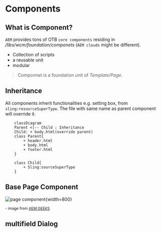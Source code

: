 # Components

## What is Component?
`AEM` provides tons of OTB `core components` residing in */libs/wcm/foundation/componets* (`AEM clouds` might be different). 

- Collection of scripts
- a reusable unit 
- modular
  
> Componnet is a foundation unit of *Template/Page*.

## Inheritance

All components inherit functionalities e.g. setting box,  from  `sling:resourceSuperType`. The file with same name as parent component will override it.

```mermaid
	classDiagram
	Parent <|-- Child : Inheritance
	Child: + body.html(override parent)
	class Parent{
		+ header.html
		+ body.html
		+ footer.html
	}

	class Child{
		+ Sling:sourceSuperType
	}

```

## Base Page Component
![page component](/assets/img/aem/page-component.png){width=800}
<p><sup>- image from <a href="https://www.youtube.com/c/AEMGeeks" target="_blank">AEM GEEKS</a></sup></p>

## multifield Dialog
